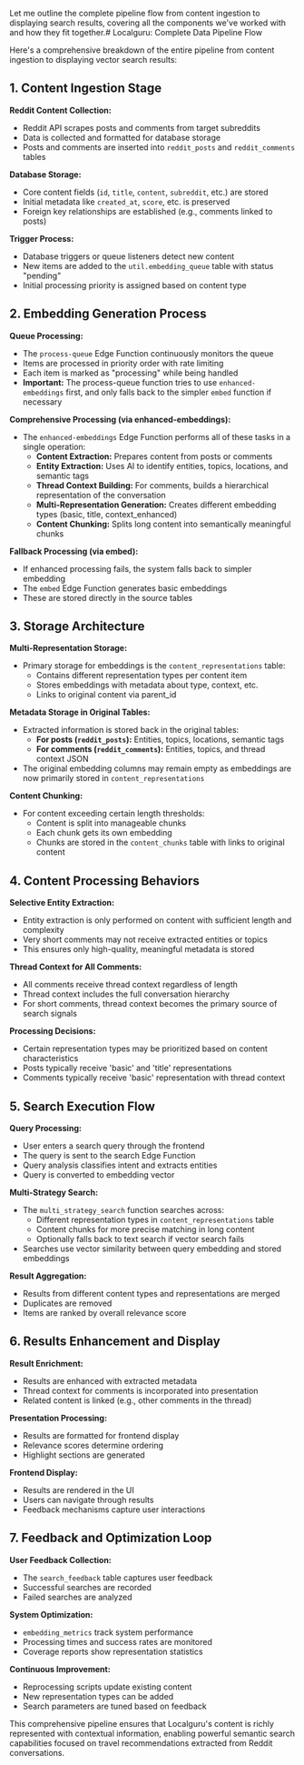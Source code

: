 <think>Let me outline the complete pipeline flow from content ingestion to displaying search results, covering all the components we've worked with and how they fit together.</think># Localguru: Complete Data Pipeline Flow

Here's a comprehensive breakdown of the entire pipeline from content ingestion to displaying vector search results:

## 1. Content Ingestion Stage

**Reddit Content Collection:**
- Reddit API scrapes posts and comments from target subreddits
- Data is collected and formatted for database storage
- Posts and comments are inserted into `reddit_posts` and `reddit_comments` tables

**Database Storage:**
- Core content fields (`id`, `title`, `content`, `subreddit`, etc.) are stored
- Initial metadata like `created_at`, `score`, etc. is preserved
- Foreign key relationships are established (e.g., comments linked to posts)

**Trigger Process:**
- Database triggers or queue listeners detect new content
- New items are added to the `util.embedding_queue` table with status "pending"
- Initial processing priority is assigned based on content type

## 2. Embedding Generation Process

**Queue Processing:**
- The `process-queue` Edge Function continuously monitors the queue
- Items are processed in priority order with rate limiting
- Each item is marked as "processing" while being handled
- **Important:** The process-queue function tries to use `enhanced-embeddings` first, and only falls back to the simpler `embed` function if necessary

**Comprehensive Processing (via enhanced-embeddings):**
- The `enhanced-embeddings` Edge Function performs all of these tasks in a single operation:
  - **Content Extraction:** Prepares content from posts or comments
  - **Entity Extraction:** Uses AI to identify entities, topics, locations, and semantic tags
  - **Thread Context Building:** For comments, builds a hierarchical representation of the conversation
  - **Multi-Representation Generation:** Creates different embedding types (basic, title, context_enhanced)
  - **Content Chunking:** Splits long content into semantically meaningful chunks

**Fallback Processing (via embed):**
- If enhanced processing fails, the system falls back to simpler embedding
- The `embed` Edge Function generates basic embeddings
- These are stored directly in the source tables

## 3. Storage Architecture

**Multi-Representation Storage:**
- Primary storage for embeddings is the `content_representations` table:
  - Contains different representation types per content item
  - Stores embeddings with metadata about type, context, etc.
  - Links to original content via parent_id
  
**Metadata Storage in Original Tables:**
- Extracted information is stored back in the original tables:
  - **For posts (`reddit_posts`):** Entities, topics, locations, semantic tags
  - **For comments (`reddit_comments`):** Entities, topics, and thread context JSON
- The original embedding columns may remain empty as embeddings are now primarily stored in `content_representations`

**Content Chunking:**
- For content exceeding certain length thresholds:
  - Content is split into manageable chunks
  - Each chunk gets its own embedding
  - Chunks are stored in the `content_chunks` table with links to original content

## 4. Content Processing Behaviors

**Selective Entity Extraction:**
- Entity extraction is only performed on content with sufficient length and complexity
- Very short comments may not receive extracted entities or topics
- This ensures only high-quality, meaningful metadata is stored

**Thread Context for All Comments:**
- All comments receive thread context regardless of length
- Thread context includes the full conversation hierarchy
- For short comments, thread context becomes the primary source of search signals

**Processing Decisions:**
- Certain representation types may be prioritized based on content characteristics
- Posts typically receive 'basic' and 'title' representations
- Comments typically receive 'basic' representation with thread context

## 5. Search Execution Flow

**Query Processing:**
- User enters a search query through the frontend
- The query is sent to the search Edge Function
- Query analysis classifies intent and extracts entities
- Query is converted to embedding vector

**Multi-Strategy Search:**
- The `multi_strategy_search` function searches across:
  - Different representation types in `content_representations` table
  - Content chunks for more precise matching in long content
  - Optionally falls back to text search if vector search fails
- Searches use vector similarity between query embedding and stored embeddings

**Result Aggregation:**
- Results from different content types and representations are merged
- Duplicates are removed
- Items are ranked by overall relevance score

## 6. Results Enhancement and Display

**Result Enrichment:**
- Results are enhanced with extracted metadata
- Thread context for comments is incorporated into presentation
- Related content is linked (e.g., other comments in the thread)

**Presentation Processing:**
- Results are formatted for frontend display
- Relevance scores determine ordering
- Highlight sections are generated

**Frontend Display:**
- Results are rendered in the UI
- Users can navigate through results
- Feedback mechanisms capture user interactions

## 7. Feedback and Optimization Loop

**User Feedback Collection:**
- The `search_feedback` table captures user feedback
- Successful searches are recorded
- Failed searches are analyzed

**System Optimization:**
- `embedding_metrics` track system performance
- Processing times and success rates are monitored
- Coverage reports show representation statistics

**Continuous Improvement:**
- Reprocessing scripts update existing content
- New representation types can be added
- Search parameters are tuned based on feedback

This comprehensive pipeline ensures that Localguru's content is richly represented with contextual information, enabling powerful semantic search capabilities focused on travel recommendations extracted from Reddit conversations.
